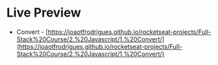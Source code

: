 # Live Preview

- Convert - [https://joaotfrodrigues.github.io/rocketseat-projects/Full-Stack%20Course/2.%20Javascript/1.%20Convert/](https://joaotfrodrigues.github.io/rocketseat-projects/Full-Stack%20Course/2.%20Javascript/1.%20Convert/)